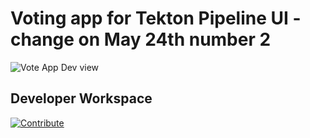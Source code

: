 # Voting app for Tekton Pipeline UI - change on May 24th number 2

![Vote App Dev view](https://raw.githubusercontent.com/blues-man/vote-app-gitops/main/images/topology-vote-app-dev.png)


## Developer Workspace

[![Contribute](https://raw.githubusercontent.com/blues-man/cloud-native-workshop/demo/factory-contribute.svg)](https://devspaces.apps.rhte.0x74.p1.openshiftapps.com/f?url=https://github.com/blues-man/pipelines-vote-ui&policies.create=peruser)

